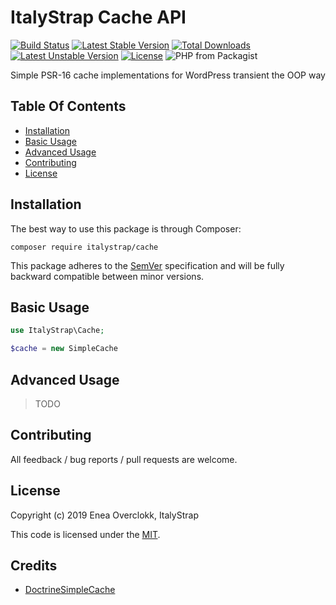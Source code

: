 # ItalyStrap Cache API

[![Build Status](https://travis-ci.org/ItalyStrap/cache.svg?branch=master)](https://travis-ci.org/ItalyStrap/cache)
[![Latest Stable Version](https://img.shields.io/packagist/v/italystrap/cache.svg)](https://packagist.org/packages/italystrap/cache)
[![Total Downloads](https://img.shields.io/packagist/dt/italystrap/cache.svg)](https://packagist.org/packages/italystrap/cache)
[![Latest Unstable Version](https://img.shields.io/packagist/vpre/italystrap/cache.svg)](https://packagist.org/packages/italystrap/cache)
[![License](https://img.shields.io/packagist/l/italystrap/cache.svg)](https://packagist.org/packages/italystrap/cache)
![PHP from Packagist](https://img.shields.io/packagist/php-v/italystrap/cache)

Simple PSR-16 cache implementations for WordPress transient the OOP way

## Table Of Contents

* [Installation](#installation)
* [Basic Usage](#basic-usage)
* [Advanced Usage](#advanced-usage)
* [Contributing](#contributing)
* [License](#license)

## Installation

The best way to use this package is through Composer:

```CMD
composer require italystrap/cache
```
This package adheres to the [SemVer](http://semver.org/) specification and will be fully backward compatible between minor versions.

## Basic Usage

```php
use ItalyStrap\Cache;

$cache = new SimpleCache

```

## Advanced Usage

> TODO

## Contributing

All feedback / bug reports / pull requests are welcome.

## License

Copyright (c) 2019 Enea Overclokk, ItalyStrap

This code is licensed under the [MIT](LICENSE).

## Credits

* [DoctrineSimpleCache](https://github.com/Roave/DoctrineSimpleCache)